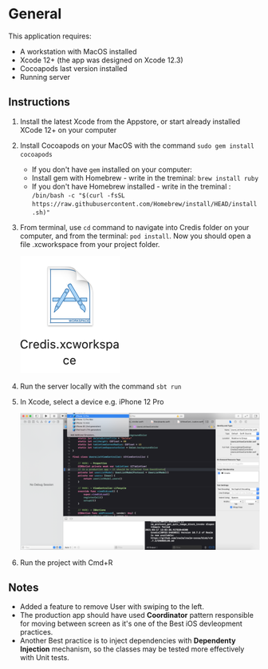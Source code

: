 # General
This application requires: 
- A workstation with MacOS installed
- Xcode 12+ (the app was designed on Xcode 12.3)
- Cocoapods last version installed
- Running server



## Instructions
1. Install the latest Xcode from the Appstore, or start already installed XCode 12+ on your computer
2. Install Cocoapods on your MacOS with the command `sudo gem install cocoapods`
    - If you don't have `gem` installed on your computer:
    - Install gem with Homebrew - write in the treminal: `brew install ruby`
    - If you don't have Homebrew installed - write in the treminal :  `/bin/bash -c "$(curl -fsSL https://raw.githubusercontent.com/Homebrew/install/HEAD/install.sh)"`
3. From terminal, use `cd` command to navigate into Credis folder on your computer, and from the terminal: `pod install`. Now you should open a file .xcworkspace from your project folder.

    ![Alt text](xcworkspace.png?raw=true)

4. Run the server locally with the command `sbt run`

5. In Xcode, select a device e.g. iPhone 12 Pro 

    ![Alt text](deviceSelection.png?raw=true)
    

6. Run the project with Cmd+R



## Notes

- Added a feature to remove User with swiping to the left.
- The production app should have used **Coordinator** pattern responsible for moving between screen as it's one of the Best iOS devleopment practices.
- Another Best practice is to inject dependencies with **Dependenty Injection** mechanism, so the classes may be tested more effectively with Unit tests.



